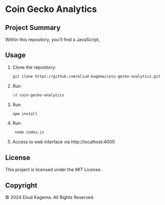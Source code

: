 # Coin Gecko Analytics

## Project Summary
Within this repository, you'll find a JavaScript, 


## Usage

1. Clone the repository:

   ```bash
   git clone https://github.com/eliud-kagema/coin-gecko-analytics.git

2. Run 

    ```bash
    cd coin-gecko-analytics

3. Run 

    ```bash
    npm install

4. Run 

   ```bash
    node index,js

5. Access to web interface via http://localhost:4000

## License
This project is licensed under the MIT License.


## Copyright
© 2024 Eliud Kagema. All Rights Reserved.